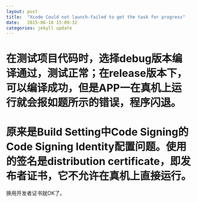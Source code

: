 ```yaml
---
layout: post
title:  "Xcode Could not launch-failed to get the task for progress"
date:   2015-06-16 15:09:32
categories: jekyll update
---
```


# 在测试项目代码时，选择debug版本编译通过，测试正常；在release版本下，可以编译成功，但是APP一在真机上运行就会报如题所示的错误，程序闪退。


# 原来是Build Setting中Code Signing的Code Signing Identity配置问题。使用的签名是distribution certificate，即发布者证书，它不允许在真机上直接运行。
换用开发者证书就OK了。